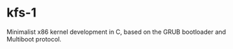 # kfs-1
Minimalist x86 kernel development in C, based on the GRUB bootloader and Multiboot protocol.
